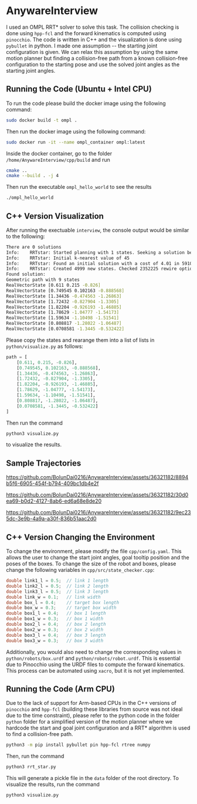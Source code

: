 # AnywareInterview

I used an OMPL RRT* solver to solve this task. The collision checking is done using `hpp-fcl` and the forward kinematics is computed using `pinocchio`. The code is written in C++ and the visualization is done using `pybullet` in python. I made one assumption -- the starting joint configuration is given. We can relax this assumption by using the same motion planner but finding a collision-free path from a known collision-free configuration to the starting pose and use the solved joint angles as the starting joint angles.

## Running the Code (Ubuntu + Intel CPU)

To run the code please build the docker image using the following command:

```bash
sudo docker build -t ompl .
```

Then run the docker image using the following command:

```bash
sudo docker run -it --name ompl_container ompl:latest
```

Inside the docker container, go to the folder `/home/AnywareInterview/cpp/build` and run

```bash
cmake ..
cmake --build . -j 4
```

Then run the executable `ompl_hello_world` to see the results

```bash
./ompl_hello_world
```

## C++ Version Visualization

After running the exectuable `interview`, the console output would be similar to the following:

```bash
There are 0 solutions
Info:    RRTstar: Started planning with 1 states. Seeking a solution better than 0.00000.
Info:    RRTstar: Initial k-nearest value of 45
Info:    RRTstar: Found an initial solution with a cost of 4.01 in 5910 iterations (4699 vertices in the graph)
Info:    RRTstar: Created 4999 new states. Checked 2352225 rewire options. 1 goal states in tree. Final solution cost 4.002
Found solution:
Geometric path with 9 states
RealVectorState [0.611 0.215 -0.826]
RealVectorState [0.749545 0.102163 -0.888568]
RealVectorState [1.34436 -0.474563 -1.26863]
RealVectorState [1.72432 -0.827904 -1.3305]
RealVectorState [1.82204 -0.926193 -1.46885]
RealVectorState [1.78629 -1.04777 -1.54173]
RealVectorState [1.59634 -1.10498 -1.51541]
RealVectorState [0.808817 -1.28022 -1.06487]
RealVectorState [0.0708581 -1.3445 -0.532422]
```

Please copy the states and rearange them into a list of lists in `python/visualize.py` as follows:

```python
path = [
    [0.611, 0.215, -0.826],
    [0.749545, 0.102163, -0.888568],
    [1.34436, -0.474563, -1.26863],
    [1.72432, -0.827904, -1.3305],
    [1.82204, -0.926193, -1.46885],
    [1.78629, -1.04777, -1.54173],
    [1.59634, -1.10498, -1.51541],
    [0.808817, -1.28022, -1.06487],
    [0.0708581, -1.3445, -0.532422]
]
```

Then run the command

```bash
python3 visualize.py
```

to visualize the results.

## Sample Trajectories

https://github.com/BolunDai0216/AnywareInterview/assets/36321182/8894b5f6-6905-454f-b794-409bc1db4e2f

https://github.com/BolunDai0216/AnywareInterview/assets/36321182/30d0ea69-b0d2-4127-8ab6-ed6a68e8de20

https://github.com/BolunDai0216/AnywareInterview/assets/36321182/9ec235dc-3e9b-4a9a-a30f-836b51aac2d0

## C++ Version Changing the Environment

To change the environment, please modify the file `cpp/config.yaml`. This allows the user to change the start joint angles, goal tooltip position and the poses of the boxes. To change the size of the robot and boxes, please change the following variables in `cpp/src/state_checker.cpp`:

```cpp
double link1_l = 0.5;  // link 1 length
double link2_l = 0.5;  // link 2 length
double link3_l = 0.5;  // link 3 length
double link_w = 0.1;   // link width
double box_l = 0.4;    // target box length
double box_w = 0.3;    // target box width
double box1_l = 0.4;   // box 1 length
double box1_w = 0.3;   // box 1 width
double box2_l = 0.4;   // box 2 length
double box2_w = 0.3;   // box 2 width
double box3_l = 0.4;   // box 3 length
double box3_w = 0.3;   // box 3 width
```

Additionally, you would also need to change the corresponding values in `python/robots/box.urdf` and `python/robots/robot.urdf`. This is essential due to Pinocchio using the URDF files to compute the forward kinematics. This process can be automated using `xacro`, but it is not yet implemented.

## Running the Code (Arm CPU)

Due to the lack of support for Arm-based CPUs in the C++ versions of `pinocchio` and `hpp-fcl` (building these libraries from source was not ideal due to the time constraint), please refer to the python code in the folder `python` folder for a simplified version of the motion planner where we hardcode the start and goal joint configuration and a RRT* algorithm is used to find a collision-free path.

```bash
python3 -m pip install pybullet pin hpp-fcl rtree numpy
```

Then, run the command

```bash
python3 rrt_star.py
```

This will generate a pickle file in the `data` folder of the root directory. To visualize the results, run the command

```bash
python3 visualize.py
```
